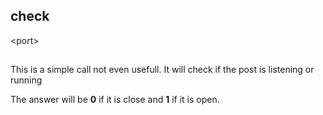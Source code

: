 ## check 

&lt;port&gt;

 ##


This is a simple call not even usefull. It will check if the post is listening or running

The answer will be **0** if it is close and **1** if it is open.